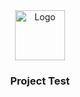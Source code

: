 <div align="center">
  <a href="www.google.com">
    <img src="https://img.freepik.com/vetores-gratis/vetor-de-gradiente-de-logotipo-colorido-de-passaro_343694-1365.jpg" alt="Logo" width="80" height="80" />
  </a>
  <h3 align="center">Project Test</h3>
</div>